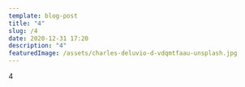 ```yaml
---
template: blog-post
title: "4"
slug: /4
date: 2020-12-31 17:20
description: "4"
featuredImage: /assets/charles-deluvio-d-vdqmtfaau-unsplash.jpg
---
```

4